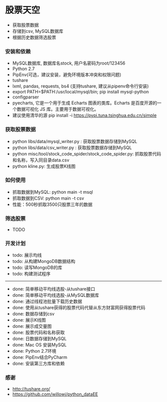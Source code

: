 # 股票天空
- 获取股票数据
- 存储到csv, MySQL数据库
- 根据历史数据筛选股票


### 安装和依赖
- MySQL数据库, 数据库名stock, 用户名密码为root/123456
- Python 2.7
- PipEnv(可选，建议安装，避免环境版本冲突和权限问题)
- tushare
- lxml, pandas, requests, bs4 (支持tushare, 建议从pipenv命令行安装)
- export PATH=$PATH:/usr/local/mysql/bin; pip install mysql-python
- configparser
- pyecharts, 它是一个用于生成 Echarts 图表的类库。Echarts 是百度开源的一个数据可视化 JS 库。主要用于数据可视化。
- 建议使用清华的源 pip install <pkg> -i https://pypi.tuna.tsinghua.edu.cn/simple



### 获取股票数据
- python libs/data/mysql_writer.py : 获取股票数据存储到MySQL
- python libs/data/csv_writer.py : 获取股票数据存储到MySQL
- python misc/tool/stock_code_spider/stock_code_spider.py: 抓取股票代码和名称，写入同目录data.csv
- python kline.py: 生成股票K线图

### 如何使用
- 抓取数据到MySQL: python main -t msql
- 抓取数据到CSV: python main -t csv
- 性能：500秒抓取3500只股票三年的数据


### 筛选股票
- TODO




### 开发计划
- todo: 展示均线
- todo: 从构建MongoDB数据结构
- todo: 读写MongoDB的库 
- todo: 构建测试程序
- -----------------
- done: 简单移动平均线选股-从tushare接口
- done: 简单移动平均线选股-从MySQL数据库
- done: 通过线程池批量下载历史数据
- done: 使用从tushare获得的股票代码代替从东方财富网获得股票代码
- done: 数据存储到csv
- done: 展示K线图
- done: 展示成交量图
- done: 股票代码和名称获取
- done: 日数据存储到MySQL
- done: Mac OS 安装MySQL
- done: Python 2.7环境
- done: PipEnv结合PyCharm
- done: 安装第三方库和依赖


### 感谢
- http://tushare.org/
- https://github.com/willowj/python_dataEE